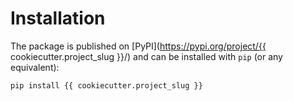 # Installation

The package is published on [PyPI](https://pypi.org/project/{{ cookiecutter.project_slug }}/)
and can be installed with `pip` (or any equivalent):

```bash
pip install {{ cookiecutter.project_slug }}
```
